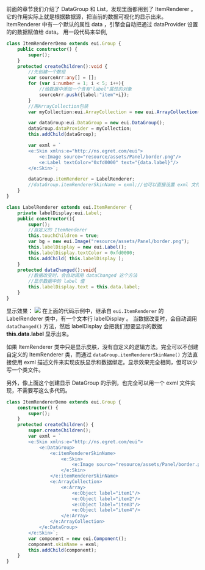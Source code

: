 前面的章节我们介绍了 DataGroup 和 List，发现里面都用到了 ItemRenderer 。它的作用实际上就是根据数据源，把当前的数据可视化的显示出来。ItemRenderer 中有一个默认的属性 data ，引擎会自动把通过 dataProvider 设置的的数据赋值给 data。
用一段代码来举例,

~~~ typescript
class ItemRendererDemo extends eui.Group {
    public constructor() {
        super();
    }
    protected createChildren():void {
        //先创建一个数组
        var sourceArr:any[] = [];
        for (var i:number = 1; i < 5; i++){
        	//给数据中添加一个含有"label"属性的对象
            sourceArr.push({label:"item"+i});
        }
        //用ArrayCollection包装
        var myCollection:eui.ArrayCollection = new eui.ArrayCollection(sourceArr);

        var dataGroup:eui.DataGroup = new eui.DataGroup();
        dataGroup.dataProvider = myCollection;
        this.addChild(dataGroup);

        var exml = `
        <e:Skin xmlns:e="http://ns.egret.com/eui"> 
            <e:Image source="resource/assets/Panel/border.png"/> 
            <e:Label textColor="0xfd0000" text="{data.label}"/> 
        </e:Skin>`;

        dataGroup.itemRenderer = LabelRenderer;
        //dataGroup.itemRendererSkinName = exml;//也可以直接设置 exml 文件做为 ItemRenderer
    }
}
~~~
~~~ typescript 
class LabelRenderer extends eui.ItemRenderer {
	private labelDisplay:eui.Label;
    public constructor(){
        super();
        //自定义的 ItemRenderer
        this.touchChildren = true;
        var bg = new eui.Image("resource/assets/Panel/border.png");
        this.labelDisplay = new eui.Label();
        this.labelDisplay.textColor = 0xfd0000;
        this.addChild( this.labelDisplay );
    }
    protected dataChanged():void{
    	//数据改变时，会自动调用 dataChanged 这个方法
        //显示数据中的 label 值
        this.labelDisplay.text = this.data.label;
    }
}
~~~ 
显示效果：
![](5604f86edd6d2.png)
在上面的代码示例中，继承自 `eui.ItemRenderer` 的 LabelRenderer 类中，有一个文本行 labelDisplay 。
当数据改变时，会自动调用 `dataChanged()` 方法，然后 labelDisplay 会把我们想要显示的数据 **this.data.label** 显示出来。

如果 ItemRenderer 类中只是显示皮肤，没有自定义的逻辑方法。完全可以不创建自定义的 ItemRenderer 类，而通过 `dataGroup.itemRendererSkinName()` 方法直接使用 exml 描述文件来实现皮肤显示和数据绑定。显示效果完全相同，但可以少写一个类文件。

另外，像上面这个创建显示 DataGroup 的示例，也完全可以用一个 exml 文件实现，不需要写这么多代码。
~~~ typescript
class ItemRendererDemo extends eui.Group {
    constructor() {
        super();
    }
    protected createChildren() {
        super.createChildren();
        var exml = `
        <e:Skin xmlns:e="http://ns.egret.com/eui"> 
            <e:DataGroup> 
                <e:itemRendererSkinName> 
                    <e:Skin> 
                        <e:Image source="resource/assets/Panel/border.png"/> <e:Label textColor="0xfd0000" text="{data.label}"/> 
                    </e:Skin> 
                </e:itemRendererSkinName> 
                <e:ArrayCollection> 
                    <e:Array> 
                        <e:Object label="item1"/> 
                        <e:Object label="item2"/> 
                        <e:Object label="item3"/> 
                        <e:Object label="item4"/> 
                    </e:Array> 
                </e:ArrayCollection> 
            </e:DataGroup> 
        </e:Skin>`;
        var component = new eui.Component();
        component.skinName = exml;
        this.addChild(component);
    }
}
~~~
